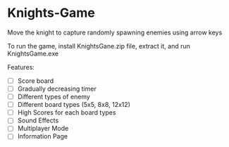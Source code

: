 # Knights-Game
Move the knight to capture randomly spawning enemies using arrow keys

To run the game, install KnightsGane.zip file, extract it, and run KnightsGame.exe

Features:
- [ ] Score board
- [ ] Gradually decreasing timer
- [ ] Different types of enemy
- [ ] Different board types (5x5, 8x8, 12x12)
- [ ] High Scores for each board types
- [ ] Sound Effects
- [ ] Multiplayer Mode
- [ ] Information Page
